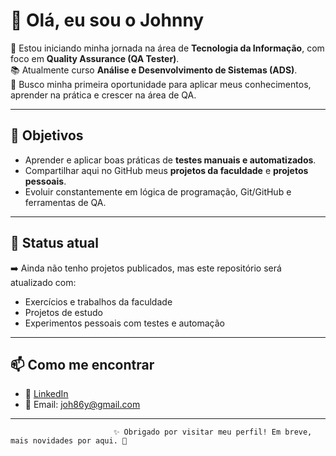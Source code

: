 # 👋 Olá, eu sou o Johnny

🎯 Estou iniciando minha jornada na área de **Tecnologia da Informação**, com foco em **Quality Assurance (QA Tester)**.  
📚 Atualmente curso **Análise e Desenvolvimento de Sistemas (ADS)**.  
🚀 Busco minha primeira oportunidade para aplicar meus conhecimentos, aprender na prática e crescer na área de QA.  

---

## 🔎 Objetivos
- Aprender e aplicar boas práticas de **testes manuais e automatizados**.  
- Compartilhar aqui no GitHub meus **projetos da faculdade** e **projetos pessoais**.  
- Evoluir constantemente em lógica de programação, Git/GitHub e ferramentas de QA.  

---

## 📌 Status atual
➡️ Ainda não tenho projetos publicados, mas este repositório será atualizado com:  
- Exercícios e trabalhos da faculdade  
- Projetos de estudo  
- Experimentos pessoais com testes e automação  

---

## 📫 Como me encontrar
- 💼 [LinkedIn](https://linkedin.com/in/johnny-venancio)  
- 📧 Email: joh86y@gmail.com

---
                           ✨ Obrigado por visitar meu perfil! Em breve, mais novidades por aqui. 🚀

